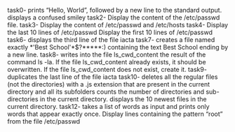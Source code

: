task0-  prints “Hello, World”, followed by a new line to the standard output.
 displays a confused smiley
task2- Display the content of the /etc/passwd file.
task3- Display the content of /etc/passwd and /etc/hosts
task4- Display the last 10 lines of /etc/passwd
Display the first 10 lines of /etc/passwd
task6- displays the third line of the file iacta
task7- creates a file named exactly \*\'Best School\'\*$\?\*\*\*\*\*:) containing the text Best School ending by a new line.
task8- writes into the file ls_cwd_content the result of the command ls -la. If the file ls_cwd_content already exists, it should be overwritten. If the file ls_cwd_content does not exist, create it.
task9-  duplicates the last line of the file iacta
task10-  deletes all the regular files (not the directories) with a .js extension that are present in the current directory and all its subfolders
counts the number of directories and sub-directories in the current directory.
 displays the 10 newest files in the current directory.
task12- takes a list of words as input and prints only words that appear exactly once.
Display lines containing the pattern “root” from the file /etc/passwd
